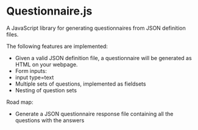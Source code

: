 # Questionnaire.js

A JavaScript library for generating questionnaires from JSON definition files.

The following features are implemented:

- Given a valid JSON definition file, a questionnaire will be generated as HTML on your webpage.
- Form inputs: 
 - input type=text
- Multiple sets of questions, implemented as fieldsets
- Nesting of question sets 

Road map:

- Generate a JSON questionnaire response file containing all the questions with the answers

